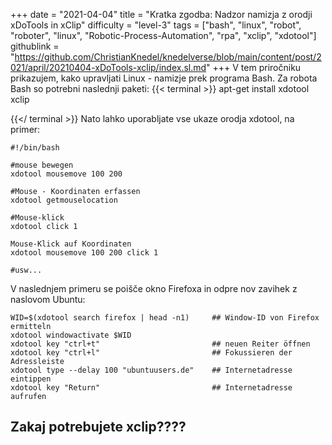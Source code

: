 +++
date = "2021-04-04"
title = "Kratka zgodba: Nadzor namizja z orodji xDoTools in xClip"
difficulty = "level-3"
tags = ["bash", "linux", "robot", "roboter", "linux", "Robotic-Process-Automation", "rpa", "xclip", "xdotool"]
githublink = "https://github.com/ChristianKnedel/knedelverse/blob/main/content/post/2021/april/20210404-xDoTools-xclip/index.sl.md"
+++
V tem priročniku prikazujem, kako upravljati Linux - namizje prek programa Bash. Za robota Bash so potrebni naslednji paketi:
{{< terminal >}}
apt-get install xdotool xclip

{{</ terminal >}}
Nato lahko uporabljate vse ukaze orodja xdotool, na primer:
```
#!/bin/bash

#mouse bewegen
xdotool mousemove 100 200 

#Mouse - Koordinaten erfassen
xdotool getmouselocation 

#Mouse-klick
xdotool click 1 

Mouse-Klick auf Koordinaten
xdotool mousemove 100 200 click 1 

#usw...

```
V naslednjem primeru se poišče okno Firefoxa in odpre nov zavihek z naslovom Ubuntu:
```
WID=$(xdotool search firefox | head -n1)     ## Window-ID von Firefox ermitteln
xdotool windowactivate $WID
xdotool key "ctrl+t"                         ## neuen Reiter öffnen
xdotool key "ctrl+l"                         ## Fokussieren der Adressleiste
xdotool type --delay 100 "ubuntuusers.de"    ## Internetadresse eintippen
xdotool key "Return"                         ## Internetadresse aufrufen 

```

## Zakaj potrebujete xclip????
